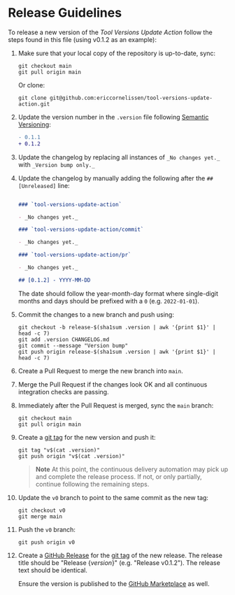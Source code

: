 <!-- SPDX-License-Identifier: CC0-1.0 -->

# Release Guidelines

To release a new version of the _Tool Versions Update Action_ follow the steps
found in this file (using v0.1.2 as an example):

1. Make sure that your local copy of the repository is up-to-date, sync:

   ```shell
   git checkout main
   git pull origin main
   ```

   Or clone:

   ```shell
   git clone git@github.com:ericcornelissen/tool-versions-update-action.git
   ```

1. Update the version number in the `.version` file following [Semantic
   Versioning]:

   ```diff
   - 0.1.1
   + 0.1.2
   ```

1. Update the changelog by replacing all instances of `_No changes yet._` with
   `_Version bump only._`

1. Update the changelog by manually adding the following after the
   `## [Unreleased]` line:

   ```markdown

   ### `tool-versions-update-action`

   - _No changes yet._

   ### `tool-versions-update-action/commit`

   - _No changes yet._

   ### `tool-versions-update-action/pr`

   - _No changes yet._

   ## [0.1.2] - YYYY-MM-DD

   ```

   The date should follow the year-month-day format where single-digit months
   and days should be prefixed with a `0` (e.g. `2022-01-01`).

1. Commit the changes to a new branch and push using:

   ```shell
   git checkout -b release-$(sha1sum .version | awk '{print $1}' | head -c 7)
   git add .version CHANGELOG.md
   git commit --message "Version bump"
   git push origin release-$(sha1sum .version | awk '{print $1}' | head -c 7)
   ```

1. Create a Pull Request to merge the new branch into `main`.

1. Merge the Pull Request if the changes look OK and all continuous integration
   checks are passing.

1. Immediately after the Pull Request is merged, sync the `main` branch:

   ```shell
   git checkout main
   git pull origin main
   ```

1. Create a [git tag] for the new version and push it:

   ```shell
   git tag "v$(cat .version)"
   git push origin "v$(cat .version)"
   ```

   > **Note** At this point, the continuous delivery automation may pick up and
   > complete the release process. If not, or only partially, continue following
   > the remaining steps.

1. Update the `v0` branch to point to the same commit as the new tag:

   ```shell
   git checkout v0
   git merge main
   ```

1. Push the `v0` branch:

   ```shell
   git push origin v0
   ```

1. Create a [GitHub Release] for the [git tag] of the new release. The release
   title should be "Release {_version_}" (e.g. "Release v0.1.2"). The release
   text should be identical.

   Ensure the version is published to the [GitHub Marketplace] as well.

[git tag]: https://git-scm.com/book/en/v2/Git-Basics-Tagging
[github marketplace]: https://github.com/marketplace
[github release]: https://docs.github.com/en/repositories/releasing-projects-on-github/managing-releases-in-a-repository
[semantic versioning]: https://semver.org/spec/v2.0.0.html
